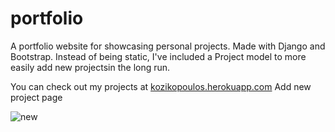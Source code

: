 # portfolio
A portfolio website for showcasing personal projects. Made with Django and Bootstrap.
Instead of being static, I've included a Project model to more easily add new projectsin the long run.

You can check out my projects at [kozikopoulos.herokuapp.com](kozikopoulos.herokuapp.com)
Add new project page

![new](https://i.ibb.co/TRZd6Cd/admin.png)
